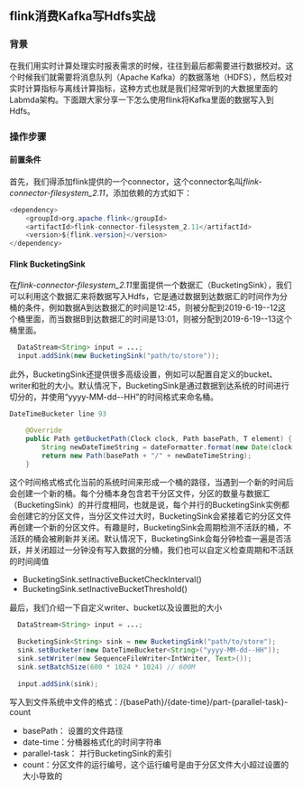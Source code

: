 ## flink消费Kafka写Hdfs实战

### 背景
在我们用实时计算处理实时报表需求的时候，往往到最后都需要进行数据校对。这个时候我们就需要将消息队列（Apache Kafka）的数据落地（HDFS），然后校对实时计算指标与离线计算指标，这种方式也就是我们经常听到的大数据里面的Labmda架构。下面跟大家分享一下怎么使用flink将Kafka里面的数据写入到Hdfs。

### 操作步骤

#### 前置条件
首先，我们得添加flink提供的一个connector，这个connector名叫*flink-connector-filesystem_2.11*，添加依赖的方式如下：

```java
<dependency>
    <groupId>org.apache.flink</groupId>
    <artifactId>flink-connector-filesystem_2.11</artifactId>
    <version>${flink.version}</version>
</dependency>
```

#### Flink BucketingSink
在*flink-connector-filesystem_2.11*里面提供一个数据汇（BucketingSink），我们可以利用这个数据汇来将数据写入Hdfs，它是通过数据到达数据汇的时间作为分桶的条件，例如数据A到达数据汇的时间是12:45，则被分配到2019-6-19--12这个桶里面，而当数据B到达数据汇的时间是13:01，则被分配到2019-6-19--13这个桶里面。
```java
  DataStream<String> input = ...;
  input.addSink(new BucketingSink("path/to/store"));
```

此外，BucketingSink还提供很多高级设置，例如可以配置自定义的bucket、writer和批的大小。默认情况下，BucketingSink是通过数据到达系统的时间进行切分的，并使用“yyyy-MM-dd--HH”的时间格式来命名桶。
```java
DateTimeBucketer line 93

	@Override
	public Path getBucketPath(Clock clock, Path basePath, T element) {
		String newDateTimeString = dateFormatter.format(new Date(clock.currentTimeMillis()));
		return new Path(basePath + "/" + newDateTimeString);
	}
```
这个时间格式格式化当前的系统时间来形成一个桶的路径，当遇到一个新的时间后会创建一个新的桶。每个分桶本身包含若干分区文件，分区的数量与数据汇（BucketingSink）的并行度相同，也就是说，每个并行的BucketingSink实例都会创建它的分区文件，当分区文件过大时，BucketingSink会紧接着它的分区文件再创建一个新的分区文件。有趣是时，BucketingSink会周期检测不活跃的桶，不活跃的桶会被刷新并关闭。默认情况下，BucketingSink会每分钟检查一遍是否活跃，并关闭超过一分钟没有写入数据的分桶，我们也可以自定义检查周期和不活跃的时间阈值
  - BucketingSink.setInactiveBucketCheckInterval()
  - BucketingSink.setInactiveBucketThreshold()

最后，我们介绍一下自定义writer、bucket以及设置批的大小
```java
  DataStream<String> input = ...;
  
  BucketingSink<String> sink = new BucketingSink("path/to/store");
  sink.setBucketer(new DateTimeBucketer<String>("yyyy-MM-dd--HH"));
  sink.setWriter(new SequenceFileWriter<IntWriter, Text>());
  sink.setBatchSize(600 * 1024 * 1024) // 600M
  
  input.addSink(sink);
```

写入到文件系统中文件的格式：/{basePath}/{date-time}/part-{parallel-task}-count
  - basePath： 设置的文件路径
  - date-time：分桶器格式化的时间字符串
  - parallel-task： 并行BucketingSink的索引
  - count：分区文件的运行编号，这个运行编号是由于分区文件大小超过设置的大小导致的
  
